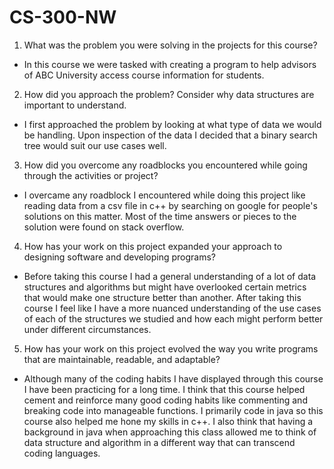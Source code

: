 # CS-300-NW

1. What was the problem you were solving in the projects for this course?
  - In this course we were tasked with creating a program to help advisors of ABC University access course information for students. 



2. How did you approach the problem? Consider why data structures are important to understand.
  - I first approached the problem by looking at what type of data we would be handling. Upon inspection of  the data I decided that a binary search tree would suit our use cases well. 



3. How did you overcome any roadblocks you encountered while going through the activities or project?
  - I overcame any roadblock I encountered while doing this project like reading data from a csv file in c++ by searching on google for people's solutions on this matter. Most of the time answers or pieces to the solution were found on stack overflow.



4. How has your work on this project expanded your approach to designing software and developing programs?
  - Before taking this course I had a general understanding of a lot of data structures and algorithms but might have overlooked certain metrics that would make one structure better than another. After taking this course I feel like I have a more nuanced understanding of the use cases of each of the structures we studied and how each might perform better under different circumstances. 



5. How has your work on this project evolved the way you write programs that are maintainable, readable, and adaptable?
  - Although many of the coding habits I have displayed through this course I have been practicing for a long time. I think that this course helped cement and reinforce many good coding habits like commenting and breaking code into manageable functions. I primarily code in java so this course also helped me hone my skills in c++. I also think that having a background in java when approaching this class allowed me to think of data structure and algorithm in a different way that can transcend coding languages. 
